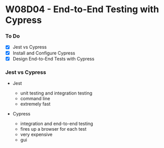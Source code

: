 # W08D04 - End-to-End Testing with Cypress

### To Do
- [x] Jest vs Cypress
- [x] Install and Configure Cypress
- [x] Design End-to-End Tests with Cypress

### Jest vs Cypress
* Jest
  * unit testing and integration testing
  * command line
  * extremely fast

* Cypress
  * integration and end-to-end testing
  * fires up a browser for each test
  * very expensive
  * gui

















